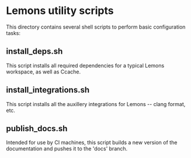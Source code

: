 # Lemons utility scripts

This directory contains several shell scripts to perform basic configuration tasks:

## install_deps.sh

This script installs all required dependencies for a typical Lemons workspace, as well as Ccache.

## install_integrations.sh

This script installs all the auxillery integrations for Lemons -- clang format, etc.

## publish_docs.sh

Intended for use by CI machines, this script builds a new version of the documentation and pushes it to the 'docs' branch.
